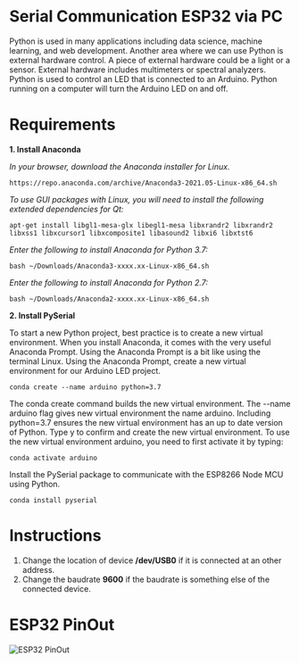 # Serial Communication ESP32 via PC

Python is used in many applications including data science, machine learning, and web development. Another area where we can use Python is external hardware control. A piece of external hardware could be a light or a sensor. External hardware includes multimeters or spectral analyzers. Python is used to control an LED that is connected to an Arduino. Python running on a computer will turn the Arduino LED on and off.

# Requirements

**1. Install Anaconda**

*In your browser, download the Anaconda installer for Linux.*
```
https://repo.anaconda.com/archive/Anaconda3-2021.05-Linux-x86_64.sh
```
*To use GUI packages with Linux, you will need to install the following extended dependencies for Qt:*
```
apt-get install libgl1-mesa-glx libegl1-mesa libxrandr2 libxrandr2 libxss1 libxcursor1 libxcomposite1 libasound2 libxi6 libxtst6
```
*Enter the following to install Anaconda for Python 3.7:*
```
bash ~/Downloads/Anaconda3-xxxx.xx-Linux-x86_64.sh
```
*Enter the following to install Anaconda for Python 2.7:*
```
bash ~/Downloads/Anaconda2-xxxx.xx-Linux-x86_64.sh
```

**2. Install PySerial**

To start a new Python project, best practice is to create a new virtual environment. When you install Anaconda, it comes with the very useful Anaconda Prompt. Using the Anaconda Prompt is a bit like using the terminal Linux. Using the Anaconda Prompt, create a new virtual environment for our Arduino LED project.

```
conda create --name arduino python=3.7

```
The conda create command builds the new virtual environment. The --name arduino flag gives new virtual environment the name arduino. Including python=3.7 ensures the new virtual environment has an up to date version of Python. Type y to confirm and create the new virtual environment. To use the new virtual environment arduino, you need to first activate it by typing:
```
conda activate arduino
```
Install the PySerial package to communicate with the ESP8266 Node MCU using Python.

```
conda install pyserial
```

# Instructions

1. Change the location of device **/dev/USB0** if it is connected at an other address.
2. Change the baudrate **9600** if the baudrate is something else of the connected device.

# ESP32 PinOut

![ESP32 PinOut](https://github.com/syedmohiuddinzia/SerComESP32uino/blob/main/ESP32PinOut.JPG)
